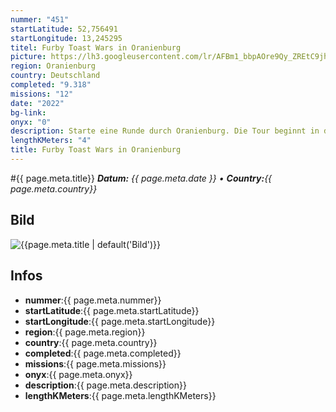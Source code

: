 ```yaml
---
nummer: "451"
startLatitude: 52,756491
startLongitude: 13,245295
titel: Furby Toast Wars in Oranienburg
picture: https://lh3.googleusercontent.com/lr/AFBm1_bbpAOre9Qy_ZREtC9jhDg92iJUgOCQyPvscRtAstwVW-YyqTQa_07iTcaA-sItci1YT6QRhKqT14Sf--lI8jW-N0hoeT8VcEyB1VEiWv2jb4Nlh86uHa1-ZAF9UJmeLfG9Ah4JBB2VJvRSrfG92MpW46QkusiT9exsIm1odQW1J6JJBVlilwVsU0FCitbdVvXpN6KLkPx6NXT1qPrezqeak-2ynt-yme8v7XzZHKdIa1eDSFV5uVth8YdnKq9cYoUxntA7GGvqYZavklSqdzftgwA1RkrCdCCMG_XWF8-no_6LlK5TZQid0Hnk8BH-xAtAYspqy3AYZqn5fvGY2gqWISvJacYVj04ge0XPdeEOMBcwzcbj3X1kHLrLVCrtYMl1-FT5Y4Y3t6f2mtYYYw5NfqXQaprEsQFU7cUJqhhYnc8MZ9XKAuSNMg5CcBDPVaHK5lZMOQwta86guaaNOoaMSndbMi6KowV4UKqsnzQ9TqXDxUiTwr7GOaN7PYJCU7soi02UeTuGys3xM64oAZQSrhw7zvwr__8AeYweRxOI5j2o8tIEo_wI4pnHwD7wS8WtAcCs8kzHM9XCzoKU_BfjYtt4_gyro-Ynf1nSifbodfmqS2Enu4WbEu1R5GXr-cTCxNBFhGeqeO5apqBtQH__qmGUbV_qs8aCRnjuxMamnCjZZjnB3ECJAUbZCRZcl4RQvy3_BS_UeTegHLzLApeA1lv3rWfM7IzEoe-K12MWu1TQJscPCSdkxt5uMoAgev4alPZ9d4SRSDm4qUYpn0AXDSzkiq6v0VWMjDyrtCnC59dtyXQebUXZgSAHKV8VcwTKDcF0hgTI4bewUtIGFGssVWp86SBRm9n90DJTgQE08FQYASjACESwHVGlVAqFCswZxS0f
region: Oranienburg
country: Deutschland
completed: "9.318"
missions: "12"
date: "2022"
bg-link: 
onyx: "0"
description: Starte eine Runde durch Oranienburg. Die Tour beginnt in der Bernauer Straße
lengthKMeters: "4"
title: Furby Toast Wars in Oranienburg
---
```


#{{ page.meta.title}}
_**Datum:** {{ page.meta.date }} • **Country:**{{ page.meta.country}}_

## Bild
![{{page.meta.title | default('Bild')}}]({{page.meta.picture}})

## Infos
- **nummer**:{{ page.meta.nummer}}
- **startLatitude**:{{ page.meta.startLatitude}}
- **startLongitude**:{{ page.meta.startLongitude}}
- **region**:{{ page.meta.region}}
- **country**:{{ page.meta.country}}
- **completed**:{{ page.meta.completed}}
- **missions**:{{ page.meta.missions}}
- **onyx**:{{ page.meta.onyx}}
- **description**:{{ page.meta.description}}
- **lengthKMeters**:{{ page.meta.lengthKMeters}}


